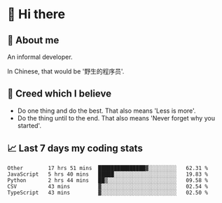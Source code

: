 # 👋 Hi there

## :speech_balloon: About me

An informal developer.

In Chinese, that would be '野生的程序员'.

## :see_no_evil: Creed which I believe

- Do one thing and do the best. That also means 'Less is more'.
- Do the thing until to the end. That also means 'Never forget why you started'.

## :chart_with_upwards_trend: Last 7 days my coding stats

<!--START_SECTION:waka-->
```text
Other        17 hrs 51 mins  ███████████████▓░░░░░░░░░   62.31 % 
JavaScript   5 hrs 40 mins   █████░░░░░░░░░░░░░░░░░░░░   19.83 % 
Python       2 hrs 44 mins   ██▒░░░░░░░░░░░░░░░░░░░░░░   09.58 % 
CSV          43 mins         ▓░░░░░░░░░░░░░░░░░░░░░░░░   02.54 % 
TypeScript   43 mins         ▓░░░░░░░░░░░░░░░░░░░░░░░░   02.50 % 
```
<!--END_SECTION:waka-->
